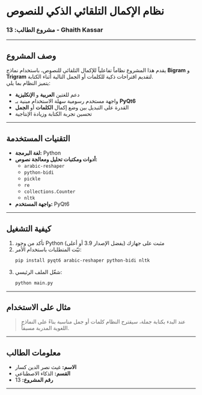 
# نظام الإكمال التلقائي الذكي للنصوص  
### مشروع الطالب: 13 - Ghaith Kassar

---

## وصف المشروع

يقدم هذا المشروع نظاماً تفاعلياً للإكمال التلقائي للنصوص، باستخدام نماذج **Bigram** و **Trigram** لتقديم اقتراحات ذكية للكلمات أو الجمل التالية أثناء الكتابة.  
يتميز النظام بما يلي:

- دعم للغتين **العربية** و **الإنكليزية**
- واجهة مستخدم رسومية سهلة الاستخدام مبنية بـ **PyQt6**
- القدرة على التبديل بين وضع إكمال **الكلمات** أو **الجمل**
- تحسين تجربة الكتابة وزيادة الإنتاجية

---

##  التقنيات المستخدمة

- **لغة البرمجة:** Python
- **أدوات ومكتبات تحليل ومعالجة نصوص:**
  - `arabic-reshaper`
  - `python-bidi`
  - `pickle`
  - `re`
  - `collections.Counter`
  - `nltk`
- **واجهة المستخدم:** PyQt6

---

## كيفية التشغيل

1. تأكد من وجود Python مثبت على جهازك (يفضل الإصدار 3.9 أو أعلى)
2. ثبّت المتطلبات باستخدام الأمر:
   ```bash
   pip install pyqt6 arabic-reshaper python-bidi nltk
   ```
3. شغّل الملف الرئيسي:
   ```bash
   python main.py
   ```

---

##  مثال على الاستخدام

> عند البدء بكتابة جملة، سيقترح النظام كلمات أو جمل مناسبة بناءً على النماذج اللغوية المدربة مسبقاً.

---

##  معلومات الطالب

- **الاسم:** غيث نصر الدين كسار  
- **القسم:** الذكاء الاصطناعي  
- **رقم المشروع:** 13

---


